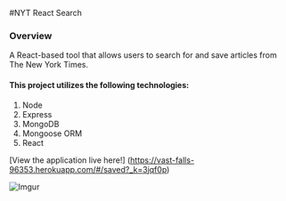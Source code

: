 #NYT React Search

### Overview
  A React-based tool that allows users to search for and save articles from The New York Times.

#### This project utilizes the following technologies:
1. Node
2. Express
3. MongoDB
4. Mongoose ORM
5. React

[View the application live here!] (https://vast-falls-96353.herokuapp.com/#/saved?_k=3jqf0p)

![Imgur](http://i.imgur.com/3kIiHEr.gif)
